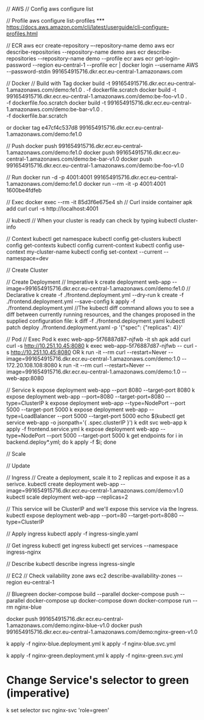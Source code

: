 // AWS
// Config
aws configure list

// Profile
aws configure list-profiles
*** https://docs.aws.amazon.com/cli/latest/userguide/cli-configure-profiles.html

// ECR
aws ecr create-repository –-repository-name demo​
aws ecr describe-repositories --repository-name demo
aws ecr describe-repositories --repository-name demo --profile ecr
aws ecr get-login-password --region eu-central-1 --profile ecr | docker login --username AWS --password-stdin 991654915716.dkr.ecr.eu-central-1.amazonaws.com

// Docker
// Build with Tag 
docker build -t 991654915716.dkr.ecr.eu-central-1.amazonaws.com/demo:fe1.0 . -f dockerfile.scratch
docker build -t 991654915716.dkr.ecr.eu-central-1.amazonaws.com/demo:be-foo-v1.0 . \
-f dockerfile.foo.scratch
docker build -t 991654915716.dkr.ecr.eu-central-1.amazonaws.com/demo:be-bar-v1.0 . \
-f dockerfile.bar.scratch

or
docker tag e47cf4c537d8 991654915716.dkr.ecr.eu-central-1.amazonaws.com/demo:fe1.0

// Push
docker push 991654915716.dkr.ecr.eu-central-1.amazonaws.com/demo:fe1.0
docker push 991654915716.dkr.ecr.eu-central-1.amazonaws.com/demo:be-bar-v1.0
docker push 991654915716.dkr.ecr.eu-central-1.amazonaws.com/demo:be-foo-v1.0

// Run
docker run -d -p 4001:4001 991654915716.dkr.ecr.eu-central-1.amazonaws.com/demo:fe1.0
docker run --rm -it -p 4001:4001 1600be4fdfeb

// Exec
docker exec --rm -it 85d3f6e675e4 sh
// Curl inside container
apk add curl
curl -s http://localhost:4001

// kubectl
// When your cluster is ready can check by typing
kubectl cluster-info

// Context
kubectl get namespace
kubectl config get-clusters
kubectl config get-contexts
kubectl config current-context
kubectl config use-context my-cluster-name
kubectl config set-context --current --namespace=dev

// Create Cluster


// Create Deployment
// Imperative
k create deployment web-app --image=991654915716.dkr.ecr.eu-central-1.amazonaws.com/demo:fe1.0
// Declarative
k create -f ./frontend.deployment.yml --dry-run
k create -f ./frontend.deployment.yml --save-config
k apply -f ./frontend.deployment.yml
//The kubectl diff command allows you to see a diff between currently running resources, and the changes proposed in the supplied configuration file:
k diff -f ./frontend.deployment.yaml
kubectl patch deploy ./frontend.deployment.yaml -p '{"spec": {"replicas": 4}}'

// Pod
// Exec Pod
k exec web-app-5f76887d87-njfwb -it sh
apk add curl
curl -s http://10.251.10.45:8080
k exec web-app-5f76887d87-njfwb -- curl -s http://10.251.10.45:8080
OR
k run -it --rm curl --restart=Never --image=991654915716.dkr.ecr.eu-central-1.amazonaws.com/demo:1.0 -- 172.20.108.108:8080
k run -it --rm curl --restart=Never --image=991654915716.dkr.ecr.eu-central-1.amazonaws.com/demo:1.0 -- web-app:8080

// Service
k expose deployment web-app --port 8080 --target-port 8080
k expose deployment web-app --port=8080 --target-port=8080 --type=ClusterIP
k expose deployment web-app --type=NodePort --port 5000 --target-port 5000
k expose deployment web-app --type=LoadBalancer --port 5000 --target-port 5000
echo $(kubectl get service web-app -o jsonpath='{ .spec.clusterIP }')
k edit svc web-app
k apply -f frontend.service.yml
k expose deployment web-app --type=NodePort --port 5000 --target-port 5000​
k get endpoints
for i in backend.deploy*.yml; do k apply -f $i; done

// Scale

// Update

// Ingress
// Create a deployment, scale it to 2 replicas and expose it as a serivce. 
kubectl create deployment web-app --image=991654915716.dkr.ecr.eu-central-1.amazonaws.com/demo:v1.0
kubectl scale deployment web-app --replicas=2

// This service will be ClusterIP and we'll expose this service via the Ingress.
kubectl expose deployment web-app --port=80 --target-port=8080 --type=ClusterIP

// Apply ingress
kubectl apply -f ingress-single.yaml

// Get ingress
kubectl get ingress
kubectl get services --namespace ingress-nginx

// Describe
kubectl describe ingress ingress-single

// EC2
// Check vailability zone
aws ec2 describe-availability-zones --region eu-central-1


// Bluegreen
docker-compose build --parallel
docker-compose push --parallel
docker-compose up
docker-compose down
docker-compose run --rm nginx-blue

docker push 991654915716.dkr.ecr.eu-central-1.amazonaws.com/demo:nginx-blue-v1.0
docker push 991654915716.dkr.ecr.eu-central-1.amazonaws.com/demo:nginx-green-v1.0

k apply -f nginx-blue.deployment.yml
k apply -f nginx-blue.svc.yml

k apply -f nginx-green.deployment.yml
k apply -f nginx-green.svc.yml

# Change Service's selector to green (imperative)
k set selector svc nginx-svc 'role=green'
